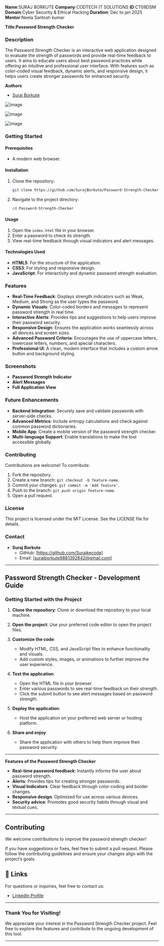 **Name**:SURAJ BORKUTE
**Company**:CODTECH IT SOLUTIONS
**ID**:CT08DSM
**Domain**:Cyber Security & Ethical Hacking
**Duration**: Dec to jan 2025
**Mentor**:Neela Santosh kumar

**Title:Password Strength Checker**

### **Description**

The Password Strength Checker is an interactive web application designed to evaluate the strength of passwords and provide real-time feedback to users. It aims to educate users about best password practices while offering an intuitive and professional user interface. With features such as color-coded visual feedback, dynamic alerts, and responsive design, it helps users create stronger passwords for enhanced security.

**Authors**

- [Suraj Borkute](https://www.github.com/Surajkecode)

![image](https://github.com/user-attachments/assets/d1db84f0-0b01-41c9-9d37-35bea80979ee)

![image](https://github.com/user-attachments/assets/d10c0ab1-47cf-4a79-a550-2f96990ccbaf)

![image](https://github.com/user-attachments/assets/9c82fe33-be7a-4c26-b36c-235797599c64)



### **Getting Started**

#### **Prerequisites**

- A modern web browser.

#### **Installation**

1. Clone the repository:

   ```bash
   git clone https://github.com/SurajBorkute/Password-Strength-Checker.git
   ```

2. Navigate to the project directory:
   ```bash
   cd Password-Strength-Checker
   ```

#### **Usage**

1. Open the `index.html` file in your browser.
2. Enter a password to check its strength.
3. View real-time feedback through visual indicators and alert messages.

#### **Technologies Used**

- **HTML5**: For the structure of the application.
- **CSS3**: For styling and responsive design.
- **JavaScript**: For interactivity and dynamic password strength evaluation.

### **Features**

- **Real-Time Feedback**: Displays strength indicators such as Weak, Medium, and Strong as the user types the password.
- **Dynamic Visuals**: Color-coded borders and messages to represent password strength in real time.
- **Interactive Alerts**: Provides tips and suggestions to help users improve their password security.
- **Responsive Design**: Ensures the application works seamlessly across all devices and screen sizes.
- **Advanced Password Criteria**: Encourages the use of uppercase letters, lowercase letters, numbers, and special characters.
- **Professional UI**: A clean, modern interface that includes a custom arrow button and background styling.

### **Screenshots**

- **Password Strength Indicator**
- **Alert Messages**
- **Full Application View**

### **Future Enhancements**

- **Backend Integration**: Securely save and validate passwords with server-side checks.
- **Advanced Metrics**: Include entropy calculations and check against common password dictionaries.
- **Mobile App**: Create a mobile version of the password strength checker.
- **Multi-language Support**: Enable translations to make the tool accessible globally.

### **Contributing**

Contributions are welcome! To contribute:

1. Fork the repository.
2. Create a new branch: `git checkout -b feature-name`.
3. Commit your changes: `git commit -m 'Add feature'`.
4. Push to the branch: `git push origin feature-name`.
5. Open a pull request.

### **License**

This project is licensed under the MIT License. See the LICENSE file for details.

### **Contact**

- **Suraj Borkute**
  - GitHub: [https://github.com/Surajkecode]
  - Email: [surajborkute9881392842@gmail.com]

---

## **Password Strength Checker - Development Guide**

### **Getting Started with the Project**

1. **Clone the repository**:
   Clone or download the repository to your local machine.
2. **Open the project**:
   Use your preferred code editor to open the project files.

3. **Customize the code**:

   - Modify HTML, CSS, and JavaScript files to enhance functionality and visuals.
   - Add custom styles, images, or animations to further improve the user experience.

4. **Test the application**:

   - Open the HTML file in your browser.
   - Enter various passwords to see real-time feedback on their strength.
   - Click the submit button to see alert messages based on password strength.

5. **Deploy the application**:
   - Host the application on your preferred web server or hosting platform.
6. **Share and enjoy**:
   - Share the application with others to help them improve their password security.

---

**Features of the Password Strength Checker**

- **Real-time password feedback**: Instantly informs the user about password strength.
- **Alerts**: Provides tips for creating stronger passwords.
- **Visual Indicators**: Clear feedback through color-coding and border changes.
- **Responsive design**: Optimized for use across various devices.
- **Security advice**: Promotes good security habits through visual and textual cues.

---

## **Contributing**

We welcome contributions to improve the password strength checker!

If you have suggestions or fixes, feel free to submit a pull request. Please follow the contributing guidelines and ensure your changes align with the project’s goals.

## **🔗 Links**

For questions or inquiries, feel free to contact us:

- [LinkedIn Profile]([https://www.linkedin.com/in/surajborkute](https://www.linkedin.com/in/suraj-borkute-512665341?utm_source=share&utm_campaign=share_via&utm_content=profile&utm_medium=android_app))

---

### **Thank You for Visiting!**

We appreciate your interest in the Password Strength Checker project. Feel free to explore the features and contribute to the ongoing development of this tool.

---
